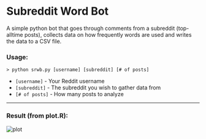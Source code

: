 ﻿Subreddit Word Bot
==================

A simple python bot that goes through comments from a subreddit (top-alltime posts), collects data on how frequently words are used and writes the data to a CSV file.

### Usage:

    > python srwb.py [username] [subreddit] [# of posts]

* `[username]`   - Your Reddit username
* `[subreddit]`  - The subreddit you wish to gather data from
* `[# of posts]` - How many posts to analyze

***

### Result (from plot.R):

![plot](http://i.imgur.com/38tZidv.png)